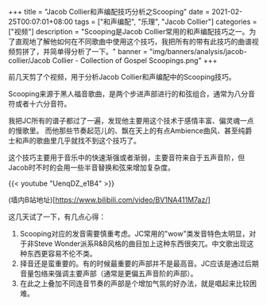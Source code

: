 +++
title = "Jacob Collier和声编配技巧分析之Scooping"
date = 2021-02-25T00:07:01+08:00
tags = ["和声编配", "乐理", "Jacob Collier"]
categories = ["视频"]
description = "Scooping是Jacob Collier常用的和声编配技巧之一。为了直观地了解他如何在不同歌曲中使用这个技巧，我把所有的带有此技巧的曲谱视频剪拼了，并简单得分析了一下。"
banner = "img/banners/analysis/jacob-collier/Jacob Collier - Collection of Gospel Scoopings.png"
+++

前几天剪了个视频，用于分析Jacob Collier和声编配中的Scooping技巧。

Scooping来源于黑人福音歌曲，是两个步进声部进行的和弦组合，通常为八分音符或者十六分音符。

我把JC所有的谱子都过了一遍，发现他主要用这个技术于感情丰富、偏灵魂一点的慢歌里。
而他那些节奏起范儿的、飘在天上的有点Ambience曲风、甚至纯爵士和声的歌曲里几乎就找不到这个技巧了。

这个技巧主要用于音乐中的快速渐强或者渐弱，主要音符来自于五声音阶，但Jacob时不时的会用一些半音替换和弦来增加复杂度。


{{< youtube "UenqDZ_e1B4" >}}

(墙内B站地址)[https://www.bilibili.com/video/BV1NA411M7az/]

这几天试了一下，有几点心得：

1. Scooping对应的发音需要慎重考虑。JC常用的"wow"类发音特色太明显，对于非Steve Wonder派系R&B风格的曲目加上这种东西很突兀。中文歌出现这种东西更容易不伦不类。
2. 择音还是蛮重要的。有的时候最重要的声部并不是最高音。JC应该是通过后期音量包络来强调主要声部（通常是更偏五声音阶的声部）。
3. 在此之上叠加不同连音节奏的声部是个增加气氛的好办法，就是唱起来比较困难。
